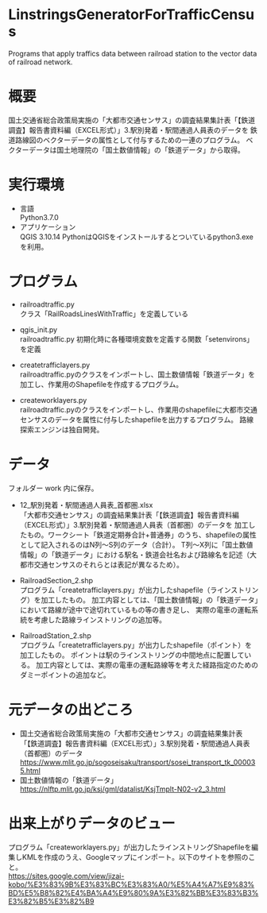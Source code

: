 # LinstringsGeneratorForTrafficCensus
Programs that apply traffics data between railroad station to the vector data of railroad network.  
  
# 概要
国土交通省総合政策局実施の「大都市交通センサス」の調査結果集計表「【鉄道調査】報告書資料編（EXCEL形式）」3.駅別発着・駅間通過人員表のデータを
鉄道路線図のベクターデータの属性として付与するための一連のプログラム。
ベクターデータは国土地理院の「国土数値情報」の「鉄道データ」から取得。  
  

# 実行環境
 - 言語  
  Python3.7.0
 - アプリケーション  
  QGIS 3.10.14  PythonはQGISをインストールするとついているpython3.exeを利用。  
   
# プログラム
  - railroadtraffic.py  
   クラス「RailRoadsLinesWithTraffic」を定義している
  
  - qgis_init.py  
   railroadtraffic.py 初期化時に各種環境変数を定義する関数「setenvirons」を定義
    
  - createtrafficlayers.py  
   railroadtraffic.pyのクラスをインポートし、国土数値情報「鉄道データ」を加工し、作業用のShapefileを作成するプログラム。
    
  - createworklayers.py  
   railroadtraffic.pyのクラスをインポートし、作業用のshapefileに大都市交通センサスのデータを属性に付与したshapefileを出力するプログラム。
   路線探索エンジンは独自開発。  
 
# データ
   フォルダー work 内に保存。
   - 12_駅別発着・駅間通過人員表_首都圏.xlsx  
  「大都市交通センサス」の調査結果集計表「【鉄道調査】報告書資料編（EXCEL形式）」3.駅別発着・駅間通過人員表（首都圏）のデータを
   加工したもの。ワークシート「鉄道定期券合計+普通券」のうち、shapefileの属性として記入されるのはN列～S列のデータ（合計）。
   T列～X列に「国土数値情報」の「鉄道データ」における駅名・鉄道会社名および路線名を記述（大都市交通センサスのそれらとは表記が異なるため）。
    
   - RailroadSection_2.shp  
   プログラム「createtrafficlayers.py」が出力したshapefile（ラインストリング）を加工したもの。
   加工内容としては、「国土数値情報」の「鉄道データ」において路線が途中で途切れているもの等の書き足し、
   実際の電車の運転系統を考慮した路線ラインストリングの追加等。
   
   - RailroadStation_2.shp  
  プログラム「createtrafficlayers.py」が出力したshapefile（ポイント）を加工したもの。
   ポイントは駅のラインストリングの中間地点に配置している。
   加工内容としては、実際の電車の運転路線等を考えた経路指定のためのダミーポイントの追加など。  
   
# 元データの出どころ  
  - 国土交通省総合政策局実施の「大都市交通センサス」の調査結果集計表「【鉄道調査】報告書資料編（EXCEL形式）」3.駅別発着・駅間通過人員表（首都圏）のデータ  
    https://www.mlit.go.jp/sogoseisaku/transport/sosei_transport_tk_000035.html
  - 国土数値情報の「鉄道データ」  
    https://nlftp.mlit.go.jp/ksj/gml/datalist/KsjTmplt-N02-v2_3.html
    
# 出来上がりデータのビュー
  プログラム「createworklayers.py」が出力したラインストリングShapefileを編集しKMLを作成のうえ、Googleマップにインポート。以下のサイトを参照のこと。  
  https://sites.google.com/view/jizai-kobo/%E3%83%9B%E3%83%BC%E3%83%A0/%E5%A4%A7%E9%83%BD%E5%B8%82%E4%BA%A4%E9%80%9A%E3%82%BB%E3%83%B3%E3%82%B5%E3%82%B9
